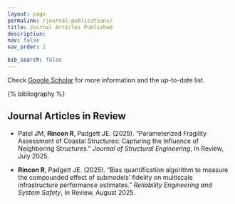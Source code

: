 ```yaml
---
layout: page
permalink: /journal-publications/
title: Journal Articles Published
description: 
nav: false
nav_order: 2

bib_search: false
---
```


Check [Google Scholar](https://scholar.google.com/citations?user=ObvaqGYAAAAJ&hl=en) for more information and the up-to-date list.

<!-- _pages/journal-publications.md -->

<div class="publications">

{% bibliography %}

</div>

## Journal Articles in Review

* Patel JM, **Rincon R**, Padgett JE. (2025). “Parameterized Fragility Assessment of Coastal Structures: Capturing the Influence of Neighboring Structures.” *Journal of Structural Engineering*, In Review, July 2025.

* **Rincon R**, Padgett JE. (2025). “Bias quantification algorithm to measure the compounded effect of submodels’ fidelity on multiscale infrastructure performance estimates.” *Reliability Engineering and System Safety*, In Review, August 2025.

